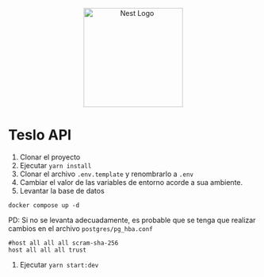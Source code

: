 <p align="center">
  <a href="http://nestjs.com/" target="blank"><img src="https://nestjs.com/img/logo-small.svg" width="200" alt="Nest Logo" /></a>
</p>

# Teslo API

1. Clonar el proyecto
1. Ejecutar `yarn install`
1. Clonar el archivo `.env.template` y renombrarlo a `.env`
1. Cambiar el valor de las variables de entorno acorde a sua ambiente.
1. Levantar la base de datos

```
docker compose up -d

```

PD: Si no se levanta adecuadamente, es probable que se tenga que realizar cambios en el archivo `postgres/pg_hba.conf`

```
#host all all all scram-sha-256
host all all all trust

```

1. Ejecutar `yarn start:dev`
